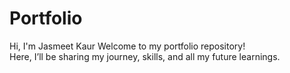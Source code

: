 # Portfolio

Hi, I'm Jasmeet Kaur
Welcome to my portfolio repository!   
Here, I’ll be sharing my journey, skills, and all my future learnings.


